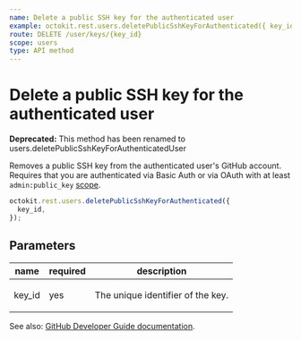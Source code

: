 ```yaml
---
name: Delete a public SSH key for the authenticated user
example: octokit.rest.users.deletePublicSshKeyForAuthenticated({ key_id })
route: DELETE /user/keys/{key_id}
scope: users
type: API method
---
```


# Delete a public SSH key for the authenticated user

**Deprecated:** This method has been renamed to users.deletePublicSshKeyForAuthenticatedUser

Removes a public SSH key from the authenticated user's GitHub account. Requires that you are authenticated via Basic Auth or via OAuth with at least `admin:public_key` [scope](https://docs.github.com/apps/building-oauth-apps/understanding-scopes-for-oauth-apps/).

```js
octokit.rest.users.deletePublicSshKeyForAuthenticated({
  key_id,
});
```

## Parameters

<table>
  <thead>
    <tr>
      <th>name</th>
      <th>required</th>
      <th>description</th>
    </tr>
  </thead>
  <tbody>
    <tr><td>key_id</td><td>yes</td><td>

The unique identifier of the key.

</td></tr>
  </tbody>
</table>

See also: [GitHub Developer Guide documentation](https://docs.github.com/rest/users/keys#delete-a-public-ssh-key-for-the-authenticated-user).
